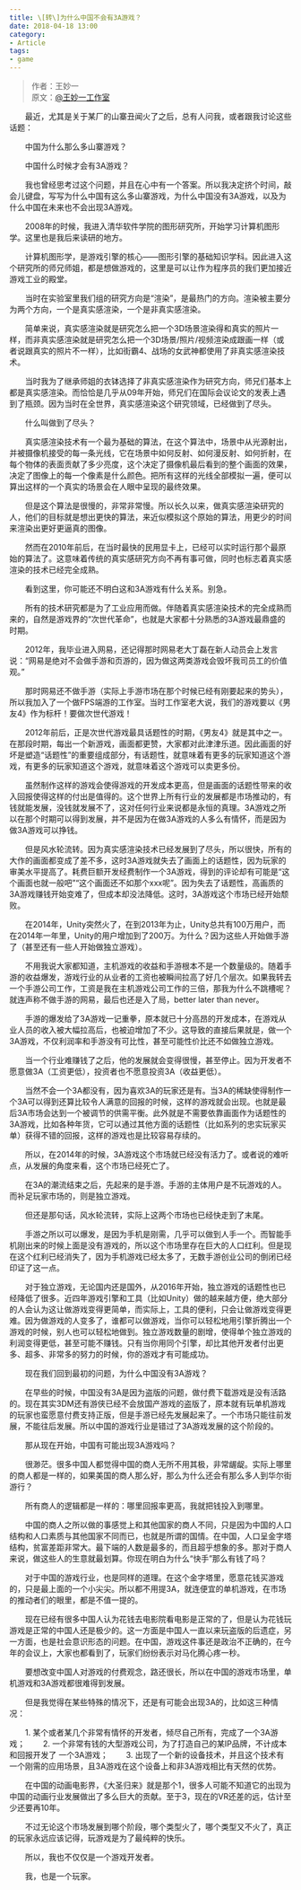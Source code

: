```yaml
---
title: \[转\]为什么中国不会有3A游戏？
date: 2018-04-18 13:00
category:
- Article
tags:
- game
---
```

>作者：王妙一  
>原文：[@王妙一工作室](https://weibo.com/5670174557/GcoMTaB5m?type=repost)

　　最近，尤其是关于某厂的山寨丑闻火了之后，总有人问我，或者跟我讨论这些话题：

　　中国为什么那么多山寨游戏？

　　中国什么时候才会有3A游戏？

　　我也曾经思考过这个问题，并且在心中有一个答案。所以我决定挤个时间，敲会儿键盘，写写为什么中国有这么多山寨游戏，为什么中国没有3A游戏，以及为什么中国在未来也不会出现3A游戏。

　　2008年的时候，我进入清华软件学院的图形研究所，开始学习计算机图形学。这里也是我后来读研的地方。

　　计算机图形学，是游戏引擎的核心——图形引擎的基础知识学科。因此进入这个研究所的师兄师姐，都是想做游戏的，这里是可以让作为程序员的我们更加接近游戏工业的殿堂。

　　当时在实验室里我们组的研究方向是“渲染”，是最热门的方向。渲染被主要分为两个方向，一个是真实感渲染，一个是非真实感渲染。

​　　简单来说，真实感渲染就是研究怎么把一个3D场景渲染得和真实的照片一样，而非真实感渲染就是研究怎么把一个3D场景/照片/视频渲染成跟画一样（或者说跟真实的照片不一样），比如街霸4、战场的女武神都使用了非真实感渲染技术。

　　当时我为了继承师姐的衣钵选择了非真实感渲染作为研究方向，师兄们基本上都是真实感渲染。而恰恰是几乎从09年开始，师兄们在国际会议论文的发表上遇到了瓶颈。因为当时在全世界，真实感渲染这个研究领域，已经做到了尽头。

　　什么叫做到了尽头？

　　真实感渲染技术有一个最为基础的算法，在这个算法中，场景中从光源射出，并被摄像机接受的每一条光线，它在场景中如何反射、如何漫反射、如何折射，在每个物体的表面贡献了多少亮度，这个决定了摄像机最后看到的整个画面的效果，决定了图像上的每一个像素是什么颜色。把所有这样的光线全部模拟一遍，便可以算出这样的一个真实的场景会在人眼中呈现的最终效果。

　　但是这个算法是很慢的，非常非常慢。所以长久以来，做真实感渲染研究的人，他们的目标就是想出更快的算法，来近似模拟这个原始的算法，用更少的时间来渲染出更好更逼真的图像。

　　然而在2010年前后，在当时最快的民用显卡上，已经可以实时运行那个最原始的算法了。这意味着传统的真实感研究方向不再有事可做，同时也标志着真实感渲染的技术已经完全成熟。

　　看到这里，你可能还不明白这和3A游戏有什么关系。别急。

　　所有的技术研究都是为了工业应用而做。伴随着真实感渲染技术的完全成熟而来的，自然是游戏界的“次世代革命”，也就是大家都十分熟悉的3A游戏最鼎盛的时期。

　　2012年，我毕业进入网易，还记得那时网易老大丁磊在新人动员会上发言说：“网易是绝对不会做手游和页游的，因为做这两类游戏会毁坏我司员工的价值观。”

　　那时网易还不做手游（实际上手游市场在那个时候已经有刚要起来的势头），所以我加入了一个做FPS端游的工作室。当时工作室老大说，我们的游戏要以《男友4》作为标杆！要做次世代游戏！

　　2012年前后，正是次世代游戏最具话题性的时期，《男友4》就是其中之一。在那段时期，每出一个新游戏，画面都更赞，大家都对此津津乐道。因此画面的好坏是塑造“话题性”的重要组成部分，有话题性，就意味着有更多的玩家知道这个游戏，有更多的玩家知道这个游戏，就意味着这个游戏可以卖更多份。

　　虽然制作这样的游戏会使得游戏的开发成本更高，但是画面的话题性带来的收入回报使得这样的付出是值得的。这个世界上所有行业的发展都是市场推动的，有钱就能发展，没钱就发展不了，这对任何行业来说都是永恒的真理。3A游戏之所以在那个时期可以得到发展，并不是因为在做3A游戏的人多么有情怀，而是因为做3A游戏可以挣钱。

　　但是风水轮流转。因为真实感渲染技术已经发展到了尽头，所以很快，所有的大作的画面都变成了差不多，这时3A游戏就失去了画面上的话题性，因为玩家的审美水平提高了。耗费巨额开发经费制作一个3A游戏，得到的评论却有可能是“这个画面也就一般吧”“这个画面还不如那个xxx呢”。因为失去了话题性，高画质的3A游戏赚钱开始变难了，但成本却没法降低。这时，3A游戏这个市场已经开始颓败。

　　在2014年，Unity突然火了，在到2013年为止，Unity总共有100万用户，而在2014年一年里，Unity的用户增加到了200万。为什么？因为这些人开始做手游了（甚至还有一些人开始做独立游戏）。

　　不用我说大家都知道，主机游戏的收益和手游根本不是一个数量级的。随着手游的收益爆发，游戏行业的从业者的工资也被瞬间拉高了好几个层次。如果我转去一个手游公司工作，工资是我在主机游戏公司工作的三倍，那我为什么不跳槽呢？就连声称不做手游的网易，最后也还是入了局，better later than never。

　　手游的爆发给了3A游戏一记重拳，原本就已十分高昂的开发成本，在游戏从业人员的收入被大幅拉高后，也被迫增加了不少。这导致的直接后果就是，做一个3A游戏，不仅利润率和手游没有可比性，甚至可能性价比还不如做独立游戏。

　　当一个行业难赚钱了之后，他的发展就会变得很慢，甚至停止。因为开发者不愿意做3A（工资更低），投资者也不愿意投资3A（收益更低）。

　　当然不会一个3A都没有，因为喜欢3A的玩家还是有。当3A的稀缺使得制作一个3A可以得到还算比较令人满意的回报的时候，这样的游戏就会出现。也就是最后3A市场会达到一个被调节的供需平衡。此外就是不需要依靠画面作为话题性的3A游戏，比如各种年货，它可以通过其他方面的话题性（比如系列的忠实玩家买单）获得不错的回报，这样的游戏也是比较容易存续的。

　　所以，在2014年的时候，3A游戏这个市场就已经没有活力了。或者说的难听点，从发展的角度来看，这个市场已经死亡了。

　　在3A的潮流结束之后，先起来的是手游。手游的主体用户是不玩游戏的人。而补足玩家市场的，则是独立游戏。

　　但还是那句话，风水轮流转，实际上这两个市场也已经快走到了末尾。

　　手游之所以可以爆发，是因为手机是刚需，几乎可以做到人手一个。而智能手机刚出来的时候上面是没有游戏的，所以这个市场里存在巨大的人口红利。但是现在这个红利已经消失了，因为手机游戏已经太多了，无数手游创业公司的倒闭已经印证了这一点。

　　对于独立游戏，无论国内还是国外，从2016年开始，独立游戏的话题性也已经降低了很多。近四年游戏引擎和工具（比如Unity）做的越来越方便，绝大部分的人会认为这让做游戏变得更简单，而实际上，工具的便利，只会让做游戏变得更难。因为做游戏的人变多了，谁都可以做游戏，当你可以轻松地用引擎折腾出一个游戏的时候，别人也可以轻松地做到。独立游戏数量的剧增，使得单个独立游戏的利润变得更低，甚至可能不赚钱。只有当你用同个引擎，却比其他开发者付出更多、超多、非常多的努力的时候，你的游戏才有可能成功。

　　现在我们回到最初的问题，为什么中国没有3A游戏？

　　在早些的时候，中国没有3A是因为盗版的问题，做付费下载游戏是没有活路的。现在其实3DM还有游侠已经不会放国产游戏的盗版了，原本就有玩单机游戏的玩家也蛮愿意付费支持正版，但是手游已经先发展起来了。一个市场只能往前发展，不能往后发展。所以中国的游戏行业是错过了3A游戏发展的这个阶段的。

　　那从现在开始，中国有可能出现3A游戏吗？

　　很渺茫。很多中国人都觉得中国的商人无所不用其极，非常龌龊。实际上哪里的商人都是一样的，如果美国的商人那么好，那么为什么还会有那么多人到华尔街游行？

　　所有商人的逻辑都是一样的：哪里回报率更高，我就把钱投入到哪里。

　　中国的商人之所以做的事感觉上和其他国家的商人不同，只是因为中国的人口结构和人口素质与其他国家不同而已，也就是所谓的国情。在中国，人口呈金字塔结构，贫富差距非常大。最下端的人数是最多的，而且超乎想象的多。那对于商人来说，做这些人的生意就最划算。你现在明白为什么“快手”那么有钱了吗？

　　对于中国的游戏行业，也是同样的道理。在这个金字塔里，愿意花钱买游戏的，只是最上面的一个小尖尖。所以都不用提3A，就连便宜的单机游戏，在市场的推动者们的眼里，都是不值一提的。

　　现在已经有很多中国人认为花钱去电影院看电影是正常的了，但是认为花钱玩游戏是正常的中国人还是极少的。这一方面是中国人一直以来玩盗版的后遗症，另一方面，也是社会意识形态的问题。在中国，游戏这件事还是政治不正确的，在今年的会议上，大家也都看到了，玩家们纷纷表示对马化腾心疼一秒。

　　要想改变中国人对游戏的付费观念，路还很长，所以在中国的游戏市场里，单机游戏和3A游戏都很难得到发展。

　　但是我觉得在某些特殊的情况下，还是有可能会出现3A的，比如这三种情况：

　　1.  某个或者某几个非常有情怀的开发者，倾尽自己所有，完成了一个3A游戏；
　　2.  一个非常有钱的大型游戏公司，为了打造自己的某IP品牌，不计成本和回报开发了 一个3A游戏；
　　3.  出现了一个新的设备技术，并且这个技术有一个刚需的应用场景，且3A游戏在这个设备上和非3A游戏相比有天然的优势。

　　在中国的动画电影界，《大圣归来》就是那个1，很多人可能不知道它的出现为中国的动画行业发展做出了多么巨大的贡献。至于3，现在的VR还差的远，估计至少还要再10年。

　　不过无论这个市场发展到哪个阶段，哪个类型火了，哪个类型又不火了，真正的玩家永远应该记得，玩游戏是为了最纯粹的快乐。

　　所以，我也不仅仅是一个游戏开发者。

　　我，也是一个玩家。​​​​